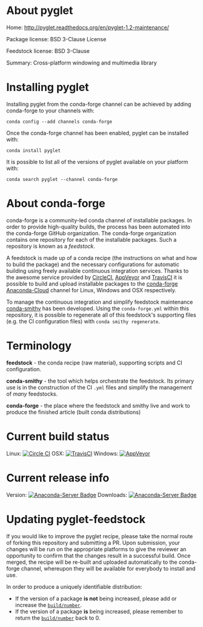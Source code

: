 About pyglet
============

Home: http://pyglet.readthedocs.org/en/pyglet-1.2-maintenance/

Package license: BSD 3-Clause License

Feedstock license: BSD 3-Clause

Summary: Cross-platform windowing and multimedia library



Installing pyglet
=================

Installing pyglet from the conda-forge channel can be achieved by adding conda-forge to your channels with:

```
conda config --add channels conda-forge
```

Once the conda-forge channel has been enabled, pyglet can be installed with:

```
conda install pyglet
```

It is possible to list all of the versions of pyglet available on your platform with:

```
conda search pyglet --channel conda-forge
```


About conda-forge
=================

conda-forge is a community-led conda channel of installable packages.
In order to provide high-quality builds, the process has been automated into the
conda-forge GitHub organization. The conda-forge organization contains one repository
for each of the installable packages. Such a repository is known as a *feedstock*.

A feedstock is made up of a conda recipe (the instructions on what and how to build
the package) and the necessary configurations for automatic building using freely
available continuous integration services. Thanks to the awesome service provided by
[CircleCI](https://circleci.com/), [AppVeyor](http://www.appveyor.com/)
and [TravisCI](https://travis-ci.org/) it is possible to build and upload installable
packages to the [conda-forge](https://anaconda.org/conda-forge)
[Anaconda-Cloud](http://docs.anaconda.org/) channel for Linux, Windows and OSX respectively.

To manage the continuous integration and simplify feedstock maintenance
[conda-smithy](http://github.com/conda-forge/conda-smithy) has been developed.
Using the ``conda-forge.yml`` within this repository, it is possible to regenerate all of
this feedstock's supporting files (e.g. the CI configuration files) with ``conda smithy regenerate``.


Terminology
===========

**feedstock** - the conda recipe (raw material), supporting scripts and CI configuration.

**conda-smithy** - the tool which helps orchestrate the feedstock.
                   Its primary use is in the construction of the CI ``.yml`` files
                   and simplify the management of *many* feedstocks.

**conda-forge** - the place where the feedstock and smithy live and work to
                  produce the finished article (built conda distributions)

Current build status
====================

Linux: [![Circle CI](https://circleci.com/gh/conda-forge/pyglet-feedstock.svg?style=svg)](https://circleci.com/gh/conda-forge/pyglet-feedstock)
OSX: [![TravisCI](https://travis-ci.org/conda-forge/pyglet-feedstock.svg?branch=master)](https://travis-ci.org/conda-forge/pyglet-feedstock)
Windows: [![AppVeyor](https://ci.appveyor.com/api/projects/status/github/conda-forge/pyglet-feedstock?svg=True)](https://ci.appveyor.com/project/conda-forge/pyglet-feedstock/branch/master)

Current release info
====================
Version: [![Anaconda-Server Badge](https://anaconda.org/conda-forge/pyglet/badges/version.svg)](https://anaconda.org/conda-forge/pyglet)
Downloads: [![Anaconda-Server Badge](https://anaconda.org/conda-forge/pyglet/badges/downloads.svg)](https://anaconda.org/conda-forge/pyglet)


Updating pyglet-feedstock
=========================

If you would like to improve the pyglet recipe, please take the normal
route of forking this repository and submitting a PR. Upon submission, your changes will
be run on the appropriate platforms to give the reviewer an opportunity to confirm that the
changes result in a successful build. Once merged, the recipe will be re-built and uploaded
automatically to the conda-forge channel, whereupon they will be available for everybody to
install and use.

In order to produce a uniquely identifiable distribution:
 * If the version of a package **is not** being increased, please add or increase
   the [``build/number``](http://conda.pydata.org/docs/building/meta-yaml.html#build-number-and-string).
 * If the version of a package **is** being increased, please remember to return
   the [``build/number``](http://conda.pydata.org/docs/building/meta-yaml.html#build-number-and-string)
   back to 0.
